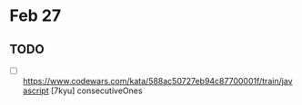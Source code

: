 # Feb 27

## TODO

* [ ] <https://www.codewars.com/kata/588ac50727eb94c87700001f/train/javascript> [7kyu] consecutiveOnes